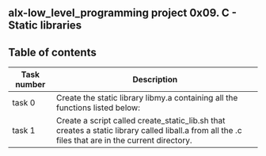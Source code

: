 ## alx-low_level_programming project 0x09. C - Static libraries
## Table of contents
Task number | Description
----------- | -----------
task 0 | Create the static library libmy.a containing all the functions listed below:
task 1 | Create a script called create_static_lib.sh that creates a static library called liball.a from all the .c files that are in the current directory.
